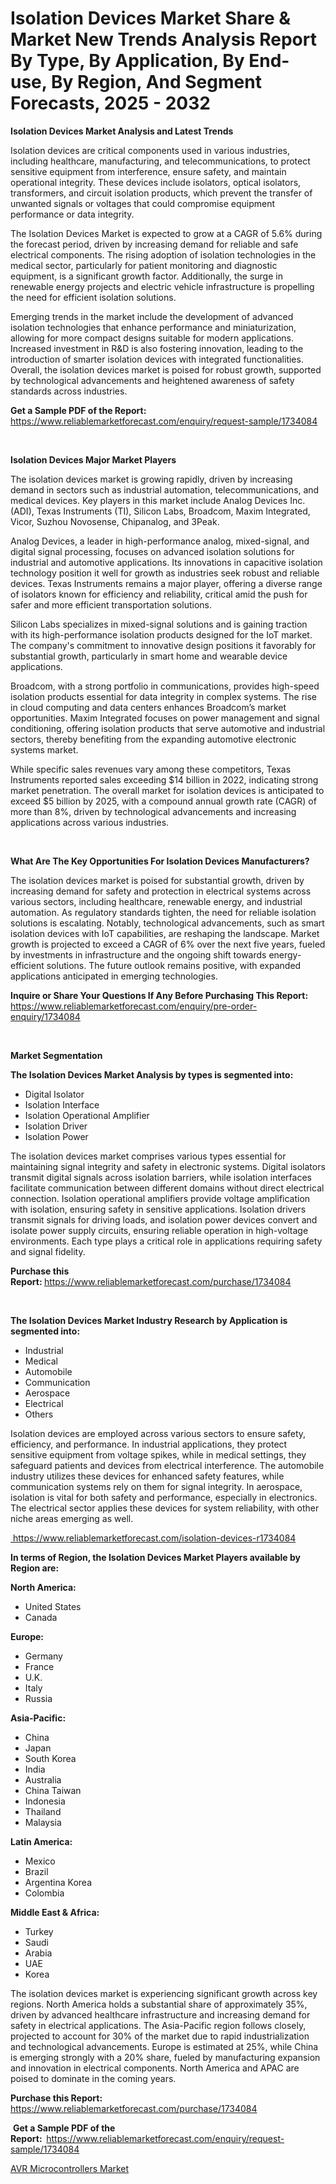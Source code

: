<p><h1>Isolation Devices Market Share & Market New Trends Analysis Report By Type, By Application, By End-use, By Region, And Segment Forecasts, 2025 - 2032</h1></p><p><strong>Isolation Devices Market Analysis and Latest Trends</strong></p>
<p><p>Isolation devices are critical components used in various industries, including healthcare, manufacturing, and telecommunications, to protect sensitive equipment from interference, ensure safety, and maintain operational integrity. These devices include isolators, optical isolators, transformers, and circuit isolation products, which prevent the transfer of unwanted signals or voltages that could compromise equipment performance or data integrity.</p><p>The Isolation Devices Market is expected to grow at a CAGR of 5.6% during the forecast period, driven by increasing demand for reliable and safe electrical components. The rising adoption of isolation technologies in the medical sector, particularly for patient monitoring and diagnostic equipment, is a significant growth factor. Additionally, the surge in renewable energy projects and electric vehicle infrastructure is propelling the need for efficient isolation solutions.</p><p>Emerging trends in the market include the development of advanced isolation technologies that enhance performance and miniaturization, allowing for more compact designs suitable for modern applications. Increased investment in R&D is also fostering innovation, leading to the introduction of smarter isolation devices with integrated functionalities. Overall, the isolation devices market is poised for robust growth, supported by technological advancements and heightened awareness of safety standards across industries.</p></p>
<p><strong>Get a Sample PDF of the Report:&nbsp;</strong> <a href="https://www.reliablemarketforecast.com/enquiry/request-sample/1734084?utm_campaign=1097&utm_medium=2&utm_source=Github&utm_content=ia&utm_term=10022025&utm_id=isolation-devices">https://www.reliablemarketforecast.com/enquiry/request-sample/1734084</a></p>
<p>&nbsp;</p>
<p><strong>Isolation Devices Major Market Players</strong></p>
<p><p>The isolation devices market is growing rapidly, driven by increasing demand in sectors such as industrial automation, telecommunications, and medical devices. Key players in this market include Analog Devices Inc. (ADI), Texas Instruments (TI), Silicon Labs, Broadcom, Maxim Integrated, Vicor, Suzhou Novosense, Chipanalog, and 3Peak.</p><p>Analog Devices, a leader in high-performance analog, mixed-signal, and digital signal processing, focuses on advanced isolation solutions for industrial and automotive applications. Its innovations in capacitive isolation technology position it well for growth as industries seek robust and reliable devices. Texas Instruments remains a major player, offering a diverse range of isolators known for efficiency and reliability, critical amid the push for safer and more efficient transportation solutions.</p><p>Silicon Labs specializes in mixed-signal solutions and is gaining traction with its high-performance isolation products designed for the IoT market. The company's commitment to innovative design positions it favorably for substantial growth, particularly in smart home and wearable device applications.</p><p>Broadcom, with a strong portfolio in communications, provides high-speed isolation products essential for data integrity in complex systems. The rise in cloud computing and data centers enhances Broadcom’s market opportunities. Maxim Integrated focuses on power management and signal conditioning, offering isolation products that serve automotive and industrial sectors, thereby benefiting from the expanding automotive electronic systems market.</p><p>While specific sales revenues vary among these competitors, Texas Instruments reported sales exceeding $14 billion in 2022, indicating strong market penetration. The overall market for isolation devices is anticipated to exceed $5 billion by 2025, with a compound annual growth rate (CAGR) of more than 8%, driven by technological advancements and increasing applications across various industries.</p></p>
<p>&nbsp;</p>
<p><strong>What Are The Key Opportunities For Isolation Devices Manufacturers?</strong></p>
<p><p>The isolation devices market is poised for substantial growth, driven by increasing demand for safety and protection in electrical systems across various sectors, including healthcare, renewable energy, and industrial automation. As regulatory standards tighten, the need for reliable isolation solutions is escalating. Notably, technological advancements, such as smart isolation devices with IoT capabilities, are reshaping the landscape. Market growth is projected to exceed a CAGR of 6% over the next five years, fueled by investments in infrastructure and the ongoing shift towards energy-efficient solutions. The future outlook remains positive, with expanded applications anticipated in emerging technologies.</p></p>
<p><strong>Inquire or Share Your Questions If Any Before Purchasing This Report:</strong> <a href="https://www.reliablemarketforecast.com/enquiry/pre-order-enquiry/1734084?utm_campaign=1097&utm_medium=2&utm_source=Github&utm_content=ia&utm_term=10022025&utm_id=isolation-devices">https://www.reliablemarketforecast.com/enquiry/pre-order-enquiry/1734084</a></p>
<p>&nbsp;</p>
<p><strong>Market Segmentation</strong></p>
<p><strong>The Isolation Devices Market Analysis by types is segmented into:</strong></p>
<p><ul><li>Digital Isolator</li><li>Isolation Interface</li><li>Isolation Operational Amplifier</li><li>Isolation Driver</li><li>Isolation Power</li></ul></p>
<p><p>The isolation devices market comprises various types essential for maintaining signal integrity and safety in electronic systems. Digital isolators transmit digital signals across isolation barriers, while isolation interfaces facilitate communication between different domains without direct electrical connection. Isolation operational amplifiers provide voltage amplification with isolation, ensuring safety in sensitive applications. Isolation drivers transmit signals for driving loads, and isolation power devices convert and isolate power supply circuits, ensuring reliable operation in high-voltage environments. Each type plays a critical role in applications requiring safety and signal fidelity.</p></p>
<p><strong>Purchase this Report:&nbsp;</strong><a href="https://www.reliablemarketforecast.com/purchase/1734084?utm_campaign=1097&utm_medium=2&utm_source=Github&utm_content=ia&utm_term=10022025&utm_id=isolation-devices">https://www.reliablemarketforecast.com/purchase/1734084</a></p>
<p>&nbsp;</p>
<p><strong>The Isolation Devices Market Industry Research by Application is segmented into:</strong></p>
<p><ul><li>Industrial</li><li>Medical</li><li>Automobile</li><li>Communication</li><li>Aerospace</li><li>Electrical</li><li>Others</li></ul></p>
<p><p>Isolation devices are employed across various sectors to ensure safety, efficiency, and performance. In industrial applications, they protect sensitive equipment from voltage spikes, while in medical settings, they safeguard patients and devices from electrical interference. The automobile industry utilizes these devices for enhanced safety features, while communication systems rely on them for signal integrity. In aerospace, isolation is vital for both safety and performance, especially in electronics. The electrical sector applies these devices for system reliability, with other niche areas emerging as well.</p></p>
<p><a href="https://www.reliablemarketforecast.com/isolation-devices-r1734084?utm_campaign=1097&utm_medium=2&utm_source=Github&utm_content=ia&utm_term=10022025&utm_id=isolation-devices">&nbsp;https://www.reliablemarketforecast.com/isolation-devices-r1734084</a></p>
<p><strong>In terms of Region, the Isolation Devices Market Players available by Region are:</strong></p>
<p>
    <p> <strong> North America: </strong>
        <ul>
            <li>United States</li>
            <li>Canada</li>
        </ul>
        </p> 
    <p> <strong> Europe: </strong>
        <ul>
            <li>Germany</li>
            <li>France</li>
            <li>U.K.</li>
            <li>Italy</li>
            <li>Russia</li>
        </ul>
        </p> 
    <p> <strong> Asia-Pacific: </strong>
        <ul>
            <li>China</li>
            <li>Japan</li>
            <li>South Korea</li>
            <li>India</li>
            <li>Australia</li>
            <li>China Taiwan</li>
            <li>Indonesia</li>
            <li>Thailand</li>
            <li>Malaysia</li>
        </ul>
        </p> 
    <p> <strong> Latin America: </strong>
        <ul>
            <li>Mexico</li>
            <li>Brazil</li>
            <li>Argentina Korea</li>
            <li>Colombia</li>
        </ul>
        </p> 
    <p> <strong> Middle East & Africa: </strong>
        <ul>
            <li>Turkey</li>
            <li>Saudi</li>
            <li>Arabia</li>
            <li>UAE</li>
            <li>Korea</li>
        </ul>
    </p>
    </p>
<p><p>The isolation devices market is experiencing significant growth across key regions. North America holds a substantial share of approximately 35%, driven by advanced healthcare infrastructure and increasing demand for safety in electrical applications. The Asia-Pacific region follows closely, projected to account for 30% of the market due to rapid industrialization and technological advancements. Europe is estimated at 25%, while China is emerging strongly with a 20% share, fueled by manufacturing expansion and innovation in electrical components. North America and APAC are poised to dominate in the coming years.</p></p>
<p><strong>Purchase this Report: </strong><a href="https://www.reliablemarketforecast.com/purchase/1734084?utm_campaign=1097&utm_medium=2&utm_source=Github&utm_content=ia&utm_term=10022025&utm_id=isolation-devices">https://www.reliablemarketforecast.com/purchase/1734084</a></p>
<p>&nbsp;<strong>Get a Sample PDF of the Report:&nbsp;&nbsp;</strong><a href="https://www.reliablemarketforecast.com/enquiry/request-sample/1734084?utm_campaign=1097&utm_medium=2&utm_source=Github&utm_content=ia&utm_term=10022025&utm_id=isolation-devices">https://www.reliablemarketforecast.com/enquiry/request-sample/1734084</a></p>
<p><strong></strong></p>
<p><p><a href="https://github.com/castoriffic/Market-Research-Report-List-5/blob/main/avr-microcontrollers-market.md?utm_campaign=1097&utm_medium=2&utm_source=Github&utm_content=ia&utm_term=10022025&utm_id=isolation-devices">AVR Microcontrollers Market</a></p></p>